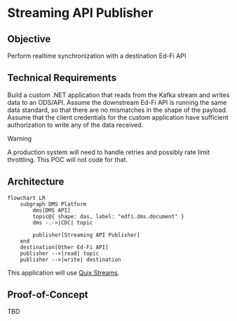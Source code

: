 # Streaming API Publisher

## Objective

Perform realtime synchronization with a destination Ed-Fi API

## Technical Requirements

Build a custom .NET application that reads from the Kafka stream and writes data
to an ODS/API. Assume the downstream Ed-Fi API is running the same data
standard, so that there are no mismatches in the shape of the payload. Assume
that the client credentials for the custom application have sufficient
authorization to write any of the data received.

> [!WARNING]
> A production system will need to handle retries and possibly rate limit
> throttling. This POC will not code for that.

## Architecture

```mermaid
flowchart LR
    subgraph DMS Platform
        dms[DMS API]
        topic@{ shape: das, label: "edfi.dms.document" }
        dms -.->|CDC| topic
   
        publisher[Streaming API Publisher]
    end
    destination[Other Ed-Fi API]
    publisher -->|read| topic
    publisher -->|write| destination
```

This application will use [Quix
Streams](https://github.com/quixio/quix-streams-dotnet).

## Proof-of-Concept

TBD
